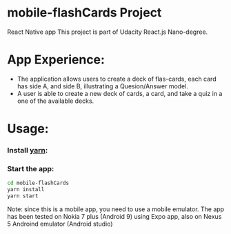 # mobile-flashCards Project
React Native app
This project is part of Udacity React.js Nano-degree. 

# App Experience:
- The application allows users to create a deck of flas-cards, each card has side A, and side B, illustrating a Quesion/Answer model. 
- A user is able to create a new deck of cards, a card, and take a quiz in a one of the available decks.

# Usage: 
### Install [yarn](https://yarnpkg.com):

### Start the app: 
```bash
cd mobile-flashCards
yarn install
yarn start
```
Note: since this is a mobile app, you need to use a mobile emulator. 
The app has been tested on Nokia 7 plus (Android 9) using Expo app, also on Nexus 5 Androind emulator (Android studio)

